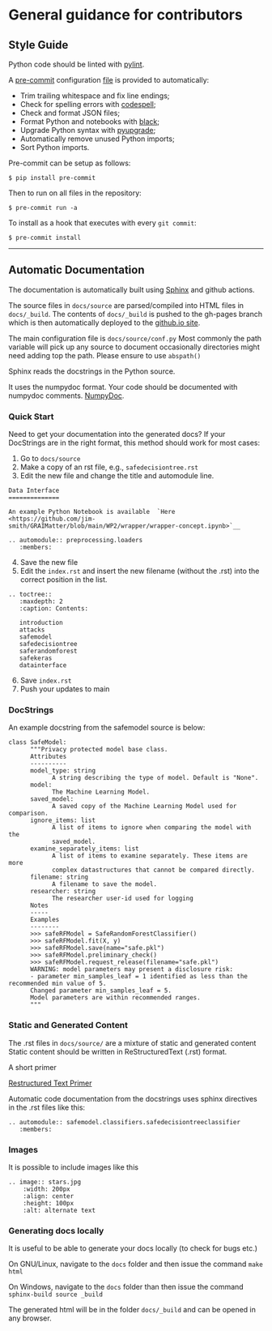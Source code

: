 # General guidance for contributors

## Style Guide

Python code should be linted with [pylint](https://github.com/PyCQA/pylint).

A [pre-commit](https://pre-commit.com) configuration [file](../main/.pre-commit-config.yaml) is provided to automatically:
* Trim trailing whitespace and fix line endings;
* Check for spelling errors with [codespell](https://github.com/codespell-project/codespell);
* Check and format JSON files;
* Format Python and notebooks with [black](https://github.com/psf/black);
* Upgrade Python syntax with [pyupgrade](https://github.com/asottile/pyupgrade);
* Automatically remove unused Python imports;
* Sort Python imports.

Pre-commit can be setup as follows:
```
$ pip install pre-commit
```
Then to run on all files in the repository:
```
$ pre-commit run -a
```
To install as a hook that executes with every `git commit`:
```
$ pre-commit install
```

*******************************************************************************

## Automatic Documentation

The documentation is automatically built using [Sphinx](https://www.sphinx-doc.org) and github actions.

The source files in `docs/source` are parsed/compiled into HTML files in `docs/_build`.
The contents of `docs/_build` is pushed to the gh-pages branch which is then automatically
deployed to the [github.io site](https://ai-sdc.github.io/AI-SDC/).

The main configuration file is `docs/source/conf.py`
Most commonly the path variable will pick up any source to document
occasionally directories might need adding top the path. Please ensure to use `abspath()`

Sphinx reads the docstrings in the Python source.

It uses the numpydoc format. Your code should be documented with numpydoc comments.
[NumpyDoc](https://numpydoc.readthedocs.io/en/latest/format.html).

### Quick Start

Need to get your documentation into the generated docs?
If your DocStrings are in the right format, this method should work for most cases:

1. Go to `docs/source`
2. Make a copy of an rst file, e.g., `safedecisiontree.rst`
3. Edit the new file and change the title and automodule line.

```
Data Interface
==============

An example Python Notebook is available  `Here <https://github.com/jim-smith/GRAIMatter/blob/main/WP2/wrapper/wrapper-concept.ipynb>`__

.. automodule:: preprocessing.loaders
   :members:
```

4. Save the new file
5. Edit the `index.rst` and insert the new filename (without the .rst) into the correct position in the list.

```
.. toctree::
   :maxdepth: 2
   :caption: Contents:

   introduction
   attacks
   safemodel
   safedecisiontree
   saferandomforest
   safekeras
   datainterface
```

6. Save `index.rst`
7. Push your updates to main

### DocStrings

An example docstring from
the safemodel source is below:

```
class SafeModel:
      """Privacy protected model base class.
      Attributes
      ----------
      model_type: string
            A string describing the type of model. Default is "None".
      model:
            The Machine Learning Model.
      saved_model:
            A saved copy of the Machine Learning Model used for comparison.
      ignore_items: list
            A list of items to ignore when comparing the model with the
            saved_model.
      examine_separately_items: list
            A list of items to examine separately. These items are more
            complex datastructures that cannot be compared directly.
      filename: string
            A filename to save the model.
      researcher: string
            The researcher user-id used for logging
      Notes
      -----
      Examples
      --------
      >>> safeRFModel = SafeRandomForestClassifier()
      >>> safeRFModel.fit(X, y)
      >>> safeRFModel.save(name="safe.pkl")
      >>> safeRFModel.preliminary_check()
      >>> safeRFModel.request_release(filename="safe.pkl")
      WARNING: model parameters may present a disclosure risk:
      - parameter min_samples_leaf = 1 identified as less than the recommended min value of 5.
      Changed parameter min_samples_leaf = 5.
      Model parameters are within recommended ranges.
      """
```

### Static and Generated Content

The .rst files in `docs/source/` are a mixture of static and generated content
Static content should be written in ReStructuredText (.rst) format.

A short primer

[Restructured Text Primer](https://thomas-cokelaer.info/tutorials/sphinx/rest_syntax.html#introduction)

Automatic code documentation from the docstrings uses sphinx directives in the .rst files like this:

```
.. automodule:: safemodel.classifiers.safedecisiontreeclassifier
   :members:
```

### Images

It is possible to include images like this

```
.. image:: stars.jpg
    :width: 200px
    :align: center
    :height: 100px
    :alt: alternate text
```

### Generating docs locally

It is useful to be able to generate your docs locally (to check for bugs etc.)

On GNU/Linux, navigate to the `docs` folder and then issue the command `make html`

On Windows, navigate to the `docs` folder than then issue the command
`sphinx-build source _build`

The generated html will be in the folder `docs/_build` and can be opened in any browser.
